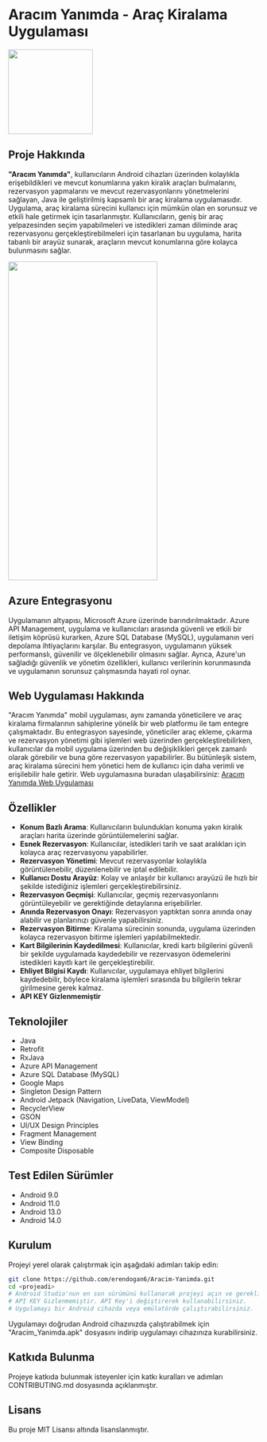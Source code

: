 # Aracım Yanımda - Araç Kiralama Uygulaması
<img src="https://i.hizliresim.com/i2pqliw.png" alt0="Logo" width="170" height="170">

## Proje Hakkında
**"Aracım Yanımda"**, kullanıcıların Android cihazları üzerinden kolaylıkla erişebildikleri ve mevcut konumlarına yakın kiralık araçları bulmalarını, rezervasyon yapmalarını ve mevcut rezervasyonlarını yönetmelerini sağlayan, Java ile geliştirilmiş kapsamlı bir araç kiralama uygulamasıdır. Uygulama, araç kiralama sürecini kullanıcı için mümkün olan en sorunsuz ve etkili hale getirmek için tasarlanmıştır.
Kullanıcıların, geniş bir araç yelpazesinden seçim yapabilmeleri ve istedikleri zaman diliminde araç rezervasyonu gerçekleştirebilmeleri için tasarlanan bu uygulama, harita tabanlı bir arayüz sunarak, araçların mevcut konumlarına göre kolayca bulunmasını sağlar.

<img src="https://github.com/erendogan6/Aracim-Yanimda/blob/main/AracimYanimda.gif" alt0="Logo" width="300" height="640">

## Azure Entegrasyonu
Uygulamanın altyapısı, Microsoft Azure üzerinde barındırılmaktadır. Azure API Management, uygulama ve kullanıcıları arasında güvenli ve etkili bir iletişim köprüsü kurarken, Azure SQL Database (MySQL), uygulamanın veri depolama ihtiyaçlarını karşılar. Bu entegrasyon, uygulamanın yüksek performanslı, güvenilir ve ölçeklenebilir olmasını sağlar. Ayrıca, Azure'un sağladığı güvenlik ve yönetim özellikleri, kullanıcı verilerinin korunmasında ve uygulamanın sorunsuz çalışmasında hayati rol oynar.

## Web Uygulaması Hakkında
"Aracım Yanımda" mobil uygulaması, aynı zamanda yöneticilere ve araç kiralama firmalarının sahiplerine yönelik bir web platformu ile tam entegre çalışmaktadır. Bu entegrasyon sayesinde, yöneticiler araç ekleme, çıkarma ve rezervasyon yönetimi gibi işlemleri web üzerinden gerçekleştirebilirken, kullanıcılar da mobil uygulama üzerinden bu değişiklikleri gerçek zamanlı olarak görebilir ve buna göre rezervasyon yapabilirler. Bu bütünleşik sistem, araç kiralama sürecini hem yönetici hem de kullanıcı için daha verimli ve erişilebilir hale getirir. Web uygulamasına buradan ulaşabilirsiniz: [Aracım Yanımda Web Uygulaması](https://github.com/Kkyyasin/AracYanimda) 


## Özellikler
- **Konum Bazlı Arama**: Kullanıcıların bulundukları konuma yakın kiralık araçları harita üzerinde görüntülemelerini sağlar.
- **Esnek Rezervasyon**: Kullanıcılar, istedikleri tarih ve saat aralıkları için kolayca araç rezervasyonu yapabilirler.
- **Rezervasyon Yönetimi**: Mevcut rezervasyonlar kolaylıkla görüntülenebilir, düzenlenebilir ve iptal edilebilir.
- **Kullanıcı Dostu Arayüz**: Kolay ve anlaşılır bir kullanıcı arayüzü ile hızlı bir şekilde istediğiniz işlemleri gerçekleştirebilirsiniz.
- **Rezervasyon Geçmişi**: Kullanıcılar, geçmiş rezervasyonlarını görüntüleyebilir ve gerektiğinde detaylarına erişebilirler.
- **Anında Rezervasyon Onayı**: Rezervasyon yaptıktan sonra anında onay alabilir ve planlarınızı güvenle yapabilirsiniz.
- **Rezervasyon Bitirme**: Kiralama sürecinin sonunda, uygulama üzerinden kolayca rezervasyon bitirme işlemleri yapılabilmektedir.
- **Kart Bilgilerinin Kaydedilmesi**: Kullanıcılar, kredi kartı bilgilerini güvenli bir şekilde uygulamada kaydedebilir ve rezervasyon ödemelerini istedikleri kayıtlı kart ile gerçekleştirebilir.
- **Ehliyet Bilgisi Kaydı**: Kullanıcılar, uygulamaya ehliyet bilgilerini kaydedebilir, böylece kiralama işlemleri sırasında bu bilgilerin tekrar girilmesine gerek kalmaz.
- **API KEY Gizlenmemiştir**

## Teknolojiler
- Java
- Retrofit
- RxJava
- Azure API Management
- Azure SQL Database (MySQL)
- Google Maps
- Singleton Design Pattern
- Android Jetpack (Navigation, LiveData, ViewModel)
- RecyclerView
- GSON
- UI/UX Design Principles
- Fragment Management
- View Binding
- Composite Disposable

## Test Edilen Sürümler
- Android 9.0
- Android 11.0
- Android 13.0
- Android 14.0

## Kurulum

Projeyi yerel olarak çalıştırmak için aşağıdaki adımları takip edin:

```bash
git clone https://github.com/erendogan6/Aracim-Yanimda.git
cd <projeadi>
# Android Studio'nun en son sürümünü kullanarak projeyi açın ve gerekli bağımlılıkları yükleyin.
# API KEY Gizlenmemiştir. API Key'i değiştirerek kullanabilirsiniz.
# Uygulamayı bir Android cihazda veya emülatörde çalıştırabilirsiniz.
```
Uygulamayı doğrudan Android cihazınızda çalıştırabilmek için "Aracim_Yanimda.apk" dosyasını indirip uygulamayı cihazınıza kurabilirsiniz.

## Katkıda Bulunma ##

Projeye katkıda bulunmak isteyenler için katkı kuralları ve adımları CONTRIBUTING.md dosyasında açıklanmıştır.

##  Lisans ## 
Bu proje MIT Lisansı altında lisanslanmıştır.
